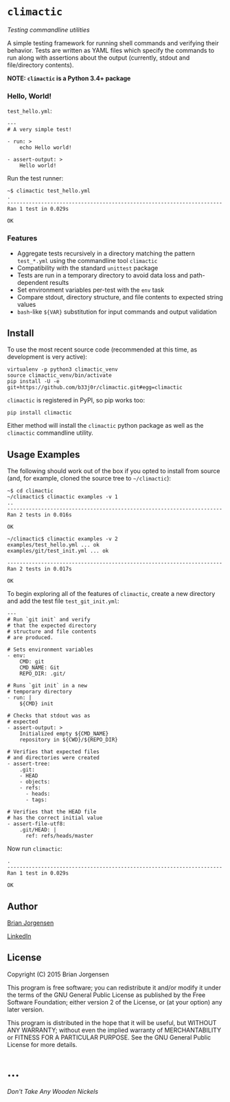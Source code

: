 # ``climactic``

*Testing commandline utilities*

A simple testing framework for running
shell commands and verifying their behavior. Tests are
written as YAML files which specify the commands to run
along with assertions about the output (currently, stdout
and file/directory contents).

**NOTE: ``climactic`` is a Python 3.4+ package**


### Hello, World!

``test_hello.yml``:

    ---
    # A very simple test!
    
    - run: >
        echo Hello world!
    
    - assert-output: >
        Hello world!

Run the test runner:

    ~$ climactic test_hello.yml
    .
    ----------------------------------------------------------------------
    Ran 1 test in 0.029s
    
    OK


### Features
- Aggregate tests recursively in a directory matching the
  pattern ``test_*.yml`` using the commandline tool
  ``climactic``
- Compatibility with the standard ``unittest`` package
- Tests are run in a temporary directory to avoid data loss
  and path-dependent results
- Set environment variables per-test with the ``env`` task
- Compare stdout, directory structure, and file contents
  to expected string values
- ``bash``-like ``${VAR}`` substitution for input commands
  and output validation


## Install

To use the most recent source code (recommended at this time,
as development is very active):

    virtualenv -p python3 climactic_venv
    source climactic_venv/bin/activate
    pip install -U -e git+https://github.com/b33j0r/climactic.git#egg=climactic

``climactic`` is registered in PyPI, so pip works too:

    pip install climactic

Either method will install the ``climactic`` python package
as well as the ``climactic`` commandline utility.


## Usage Examples

The following should work out of the box if you opted to
install from source (and, for example, cloned the source tree
to ``~/climactic``):

    ~$ cd climactic
    ~/climactic$ climactic examples -v 1
    ..
    ----------------------------------------------------------------------
    Ran 2 tests in 0.016s

    OK
    
    ~/climactic$ climactic examples -v 2
    examples/test_hello.yml ... ok
    examples/git/test_init.yml ... ok
    
    ----------------------------------------------------------------------
    Ran 2 tests in 0.017s

    OK


To begin exploring all of the features of ``climactic``,
create a new directory and add the test file
``test_git_init.yml``:

    ---
    # Run `git init` and verify
    # that the expected directory
    # structure and file contents
    # are produced.
    
    # Sets environment variables
    - env:
        CMD: git
        CMD_NAME: Git
        REPO_DIR: .git/
    
    # Runs `git init` in a new
    # temporary directory
    - run: |
        ${CMD} init
    
    # Checks that stdout was as
    # expected
    - assert-output: >
        Initialized empty ${CMD_NAME}
        repository in ${CWD}/${REPO_DIR}
    
    # Verifies that expected files
    # and directories were created
    - assert-tree:
        .git:
        - HEAD
        - objects:
        - refs:
          - heads:
          - tags:
    
    # Verifies that the HEAD file
    # has the correct initial value
    - assert-file-utf8:
        .git/HEAD: |
          ref: refs/heads/master


Now run ``climactic``:

    .
    ----------------------------------------------------------------------
    Ran 1 test in 0.029s
    
    OK


## Author

[Brian Jorgensen](brian.jorgensen+climactic@gmail.com)

[LinkedIn](https://www.linkedin.com/in/briangregoryjorgensen)


## License

Copyright (C) 2015  Brian Jorgensen

This program is free software; you can redistribute it and/or
modify it under the terms of the GNU General Public License
as published by the Free Software Foundation; either version 2
of the License, or (at your option) any later version.

This program is distributed in the hope that it will be useful,
but WITHOUT ANY WARRANTY; without even the implied warranty of
MERCHANTABILITY or FITNESS FOR A PARTICULAR PURPOSE.  See the
GNU General Public License for more details.

# ...

*Don't Take Any Wooden Nickels*
